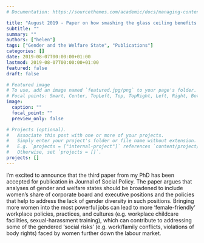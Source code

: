 ```yaml
---
# Documentation: https://sourcethemes.com/academic/docs/managing-content/

title: "August 2019 - Paper on how smashing the glass ceiling benefits all women"
subtitle: ""
summary: ""
authors: ["helen"]
tags: ["Gender and the Welfare State", "Publications"]
categories: []
date: 2019-08-07T00:00:00+01:00
lastmod: 2019-08-07T00:00:00+01:00
featured: false
draft: false

# Featured image
# To use, add an image named `featured.jpg/png` to your page's folder.
# Focal points: Smart, Center, TopLeft, Top, TopRight, Left, Right, BottomLeft, Bottom, BottomRight.
image:
  caption: ""
  focal_point: ""
  preview_only: false

# Projects (optional).
#   Associate this post with one or more of your projects.
#   Simply enter your project's folder or file name without extension.
#   E.g. `projects = ["internal-project"]` references `content/project/deep-learning/index.md`.
#   Otherwise, set `projects = []`.
projects: []
---
```


I’m excited to announce that the third paper from my PhD has been accepted for publication in Journal of Social Policy. The paper argues that analyses of gender and welfare states should be broadened to include women’s share of corporate board and executive positions and the policies that help to address the lack of gender diversity in such positions. Bringing more women into the most powerful jobs can lead to more ‘female-friendly’ workplace policies, practices, and cultures (e.g. workplace childcare facilities, sexual-harassment training), which can contribute to addressing some of the gendered ‘social risks’ (e.g. work/family conflicts, violations of body rights) faced by women further down the labour market. 

